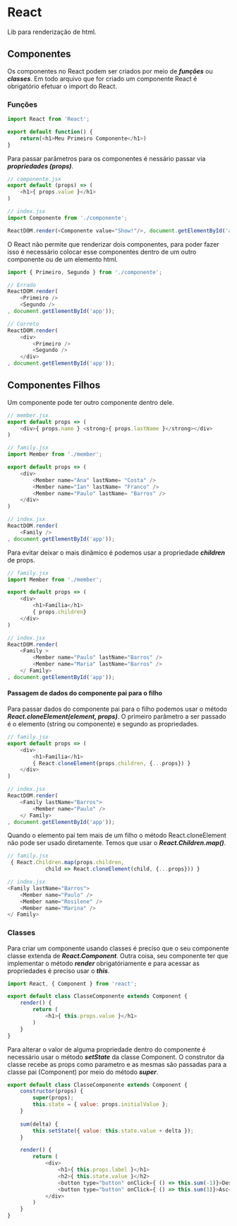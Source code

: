 # React

Lib para renderização de html.

## Componentes

Os componentes no React podem ser criados por meio de **_funções_** ou **_classes_**. Em todo arquivo que for criado um componente React é obrigatório efetuar o import do React.

### Funções

```javascript
import React from 'React';

export default function() {
    return(<h1>Meu Primeiro Componente</h1>)
}
```

Para passar parâmetros para os componentes é nessário passar via **_propriedades (props)_**.

```javascript
// componente.jsx
export default (props) => (
    <h1>{ props.value }</h1>
)

// index.jsx
import Componente from './componente';

ReactDOM.render(<Componente value="Show!"/>, document.getElementById('app'));
```

O React não permite que renderizar dois componentes, para poder fazer isso é necessário colocar esse componentes dentro de um outro componente ou de um elemento html.

```javascript
import { Primeiro, Segundo } from './componente';

// Errado
ReactDOM.render(
    <Primeiro />
    <Segundo />
, document.getElementById('app'));

// Correto
ReactDOM.render(
    <div>
        <Primeiro />
        <Segundo />
    </div>
, document.getElementById('app'));
```
## Componentes Filhos

Um componente pode ter outro componente dentro dele.

```javascript
// member.jsx
export default props => (
    <div>{ props.name } <strong>{ props.lastName }</strong></div>
)

// family.jsx
import Member from './member';

export default props => (
    <div>
        <Member name="Ana" lastName= "Costa" />
        <Member name="Ian" lastName= "Franco" />
        <Member name="Paulo" lastName= "Barros" />
    </div>
)

// index.jsx
ReactDOM.render(
    <Family />
, document.getElementById('app'));
```

Para evitar deixar o mais dinâmico é podemos usar a propriedade **_children_** de props.

```javascript
// family.jsx
import Member from './member';

export default props => (
    <div>
        <h1>Família</h1>
        { props.children}
    </div>
)

// index.jsx
ReactDOM.render(
    <Family >
        <Member name="Paulo" lastName="Barros" />
        <Member name="Maria" lastName="Barros" />
    </ Family>
, document.getElementById('app'));
```

#### Passagem de dados do componente pai para o filho

Para passar dados do componente pai para o filho podemos usar o método **_React.cloneElement(element, props)_**. O primeiro parâmetro a ser passado é o elemento (string ou componente) e segundo as propriedades.

```javascript
// family.jsx
export default props => (
    <div>
        <h1>Família</h1>
        { React.cloneElement(props.children, {...props}) }
    </div>
)

// index.jsx
ReactDOM.render(
    <Family lastName="Barros">
        <Member name="Paulo" />
    </ Family>
, document.getElementById('app'));
```

Quando o elemento pai tem mais de um filho o método React.cloneElement não pode ser usado diretamente. Temos que usar o **_React.Children.map()_**.

```javascript
// family.jsx
 { React.Children.map(props.children, 
            child => React.cloneElement(child, {...props})) }

// index.jsx
<Family lastName="Barros">
    <Member name="Paulo" />
    <Member name="Rosilene" />
    <Member name="Marina" />
</ Family>
```

### Classes

Para criar um componente usando classes é preciso que o seu componente classe extenda de **_React.Component_**. Outra coisa, seu componente ter que implementar o método **_render_** obrigatóriamente e para acessar as propriedades é preciso usar o **_this_**.

```javascript
import React, { Component } from 'react';

export default class ClasseComponente extends Component {
    render() {
        return (
            <h1>{ this.props.value }</h1>
        )
    }
}
```

Para alterar o valor de alguma propriedade dentro do componente é necessário usar o método **_setState_** da classe Component. O construtor da classe recebe as props como parametro e as mesmas são passadas para a classe pai (Component) por meio do método **_super_**.

```javascript
export default class ClasseComponente extends Component {
    constructor(props) {
        super(props);
        this.state = { value: props.initialValue };
    }
    
    sum(delta) {
        this.setState({ value: this.state.value + delta });
    }

    render() {
        return (
            <div>
                <h1>{ this.props.label }</h1>
                <h2>{ this.state.value }</h2>
                <button type="button" onClick={ () => this.sum(-1)}>Desc</button>
                <button type="button" onClick={ () => this.sum(1)}>Asc</button>
            </div>
        )
    }
}
```